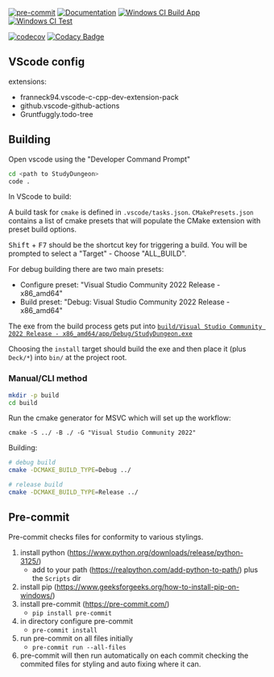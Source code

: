 [![pre-commit](https://github.com/douai724/StudyDungeon/actions/workflows/pre-commit.yml/badge.svg)](https://github.com/douai724/StudyDungeon/actions/workflows/pre-commit.yml)
[![Documentation](https://github.com/douai724/StudyDungeon/actions/workflows/documentation.yml/badge.svg)](https://github.com/douai724/StudyDungeon/actions/workflows/documentation.yml)
[![Windows CI Build App](https://github.com/douai724/StudyDungeon/actions/workflows/windows-build.yml/badge.svg)](https://github.com/douai724/StudyDungeon/actions/workflows/windows-build.yml)
[![Windows CI Test](https://github.com/douai724/StudyDungeon/actions/workflows/windows-test.yml/badge.svg)](https://github.com/douai724/StudyDungeon/actions/workflows/windows-test.yml)

[![codecov](https://codecov.io/gh/douai724/StudyDungeon/graph/badge.svg?token=J8X7NTCMTC)](https://codecov.io/gh/douai724/StudyDungeon)
[![Codacy Badge](https://app.codacy.com/project/badge/Grade/2908ef35da3345f295e479b0a0af2026)](https://app.codacy.com/gh/douai724/StudyDungeon/dashboard?utm_source=gh&utm_medium=referral&utm_content=&utm_campaign=Badge_grade)

## VScode config

extensions:

- franneck94.vscode-c-cpp-dev-extension-pack
- github.vscode-github-actions
- Gruntfuggly.todo-tree

## Building

Open vscode using the "Developer Command Prompt"

```bash
cd <path to StudyDungeon>
code .
```

In VScode to build:

A build task for `cmake` is defined in `.vscode/tasks.json`. `CMakePresets.json` contains a list of cmake presets that will populate the CMake extension with preset build options.

<kbd>Shift</kbd> + <kbd>F7</kbd> should be the shortcut key for triggering a build. You will be prompted to select a "Target" - Choose "ALL_BUILD".

For debug building there are two main presets:

- Configure preset: "Visual Studio Community 2022 Release - x86_amd64"
- Build preset: "Debug: Visual Studio Community 2022 Release - x86_amd64"

The exe from the build process gets put into [`build/Visual Studio Community 2022 Release - x86_amd64/app/Debug/StudyDungeon.exe`](<build/Visual Studio Community 2022 Release - x86_amd64/app/Debug/StudyDungeon.exe>)

Choosing the `install` target should build the exe and then place it (plus `Deck/*`) into `bin/` at the project root.

### Manual/CLI method

```bash
mkdir -p build
cd build
```

Run the cmake generator for MSVC which will set up the workflow:

```
cmake -S ../ -B ./ -G "Visual Studio Community 2022"
```

Building:

```bash
# debug build
cmake -DCMAKE_BUILD_TYPE=Debug ../

# release build
cmake -DCMAKE_BUILD_TYPE=Release ../
```

## Pre-commit

Pre-commit checks files for conformity to various stylings.

1. install python (https://www.python.org/downloads/release/python-3125/)
    - add to your path (https://realpython.com/add-python-to-path/) plus the `Scripts` dir
2. install pip (https://www.geeksforgeeks.org/how-to-install-pip-on-windows/)
3. install pre-commit (https://pre-commit.com/)
    - `pip install pre-commit`
4. in directory configure pre-commit
    - `pre-commit install`
5. run pre-commit on all files initially
    - `pre-commit run --all-files`
6. pre-commit will then run automatically on each commit checking the commited files for styling and auto fixing where it can.
